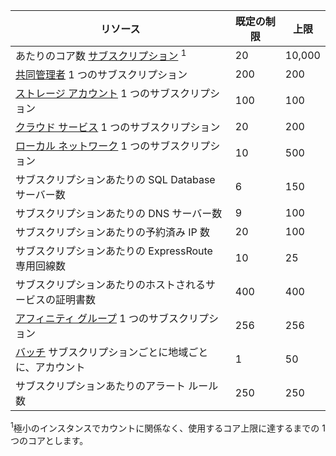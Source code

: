  リソース| 既定の制限| 上限
---|---|---
 あたりのコア数 [サブスクリプション](http://msdn.microsoft.com/library/azure/hh531793.aspx) <sup>1</sup>| 20| 10,000
 [共同管理者](http://msdn.microsoft.com/library/azure/gg456328.aspx) 1 つのサブスクリプション| 200| 200
 [ストレージ アカウント](storage-create-storage-account.md) 1 つのサブスクリプション| 100| 100
 [クラウド サービス](cloud-services-what-is.md) 1 つのサブスクリプション| 20| 200
 [ローカル ネットワーク](http://msdn.microsoft.com/library/jj157100.aspx) 1 つのサブスクリプション| 10| 500
 サブスクリプションあたりの SQL Database サーバー数| 6| 150
 サブスクリプションあたりの DNS サーバー数| 9| 100
 サブスクリプションあたりの予約済み IP 数| 20| 100
 サブスクリプションあたりの ExpressRoute 専用回線数| 10| 25
 サブスクリプションあたりのホストされるサービスの証明書数| 400| 400
 [アフィニティ グループ](../virtual-network/virtual-networks-migrate-to-regional-vnet.md) 1 つのサブスクリプション| 256| 256
 [バッチ](http://azure.microsoft.com/services/batch/) サブスクリプションごとに地域ごとに、アカウント| 1| 50
 サブスクリプションあたりのアラート ルール数| 250| 250

<sup>1</sup>極小のインスタンスでカウントに関係なく、使用するコア上限に達するまでの 1 つのコアとします。





